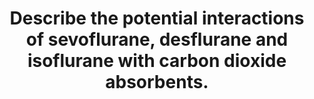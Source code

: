 ---
title: "Describe the potential interactions of sevoflurane, desflurane and isoflurane with carbon dioxide absorbents."
entityType: SAQ
exam: PEX
college: ANZCA
year: 2003
sitting: B
question: 02
passRate: 60
EC_expectedDomains:
- "The main points expected were: • Different carbon dioxide absorbents exist and they vary with respect to the potential interactions described. • A description of the specific interactions: sevoflurane resulting in compounds A – E, desflurane and isoflurane producing carbon monoxide. • Factors that accelerate or minimize these reactions. • The potential toxicity and clinical relevance of the products of these reactions."
EC_extraCredit:
- "Credit was also given for mentioning potential absorption and subsequent release of volatile agent by the carbon dioxide absorbents."
EC_errorsCommon:
- "Several candidates stated that the same factors increased the production of compound A and carbon monoxide. This is only partially correct. Low flow and closed circuit techniques have not been implicated in increased carbon monoxide production from desflurane. Soda lime dehydration actually decreases the production of compound A from sevoflurane, this detail was known by only a very small number of candidates."
---